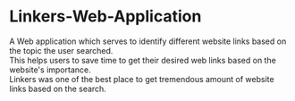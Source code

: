 # Linkers-Web-Application
A Web application which serves to identify different website links based on the topic the user searched.<br>
This helps users to save time to get their desired web links based on the website's importance.<br>
Linkers was one of the best place to get tremendous amount of website links based on the search.
